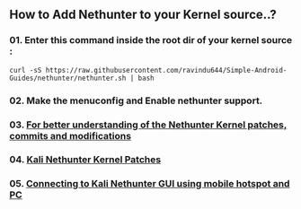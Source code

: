 ## How to Add Nethunter to your Kernel source..?

### 01. Enter this command inside the root dir of your kernel source :
```
curl -sS https://raw.githubusercontent.com/ravindu644/Simple-Android-Guides/nethunter/nethunter.sh | bash
```
### 02. Make the menuconfig and Enable nethunter support.
### 03. [For better understanding of the Nethunter Kernel patches, commits and modifications](https://github.com/ravindu644/EternityKernel/commits/nh/?after=c206408c8182aee1ac60d43f291792aef6f593de+0)
### 04. [Kali Nethunter Kernel Patches](https://gitlab.com/kalilinux/nethunter/build-scripts/kali-nethunter-kernel/-/tree/master/patches?ref_type=heads)
### 05. [Connecting to Kali Nethunter GUI using mobile hotspot and PC](https://telegra.ph/Connect-to-Kali-Nethunter-using-Mobile-Hotspot-to-your-PC-08-03)
